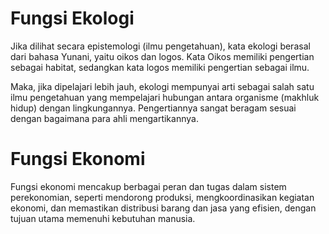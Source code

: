 # Fungsi Ekologi
Jika dilihat secara epistemologi (ilmu pengetahuan), kata ekologi berasal dari bahasa Yunani, yaitu oikos dan logos. Kata Oikos memiliki pengertian sebagai habitat, sedangkan kata logos memiliki pengertian sebagai ilmu.

Maka, jika dipelajari lebih jauh, ekologi mempunyai arti sebagai salah satu ilmu pengetahuan yang mempelajari hubungan antara organisme (makhluk hidup) dengan lingkungannya. Pengertiannya sangat beragam sesuai dengan bagaimana para ahli mengartikannya.
# Fungsi Ekonomi
Fungsi ekonomi mencakup berbagai peran dan tugas dalam sistem perekonomian, seperti mendorong produksi, mengkoordinasikan kegiatan ekonomi, dan memastikan distribusi barang dan jasa yang efisien, dengan tujuan utama memenuhi kebutuhan manusia. 